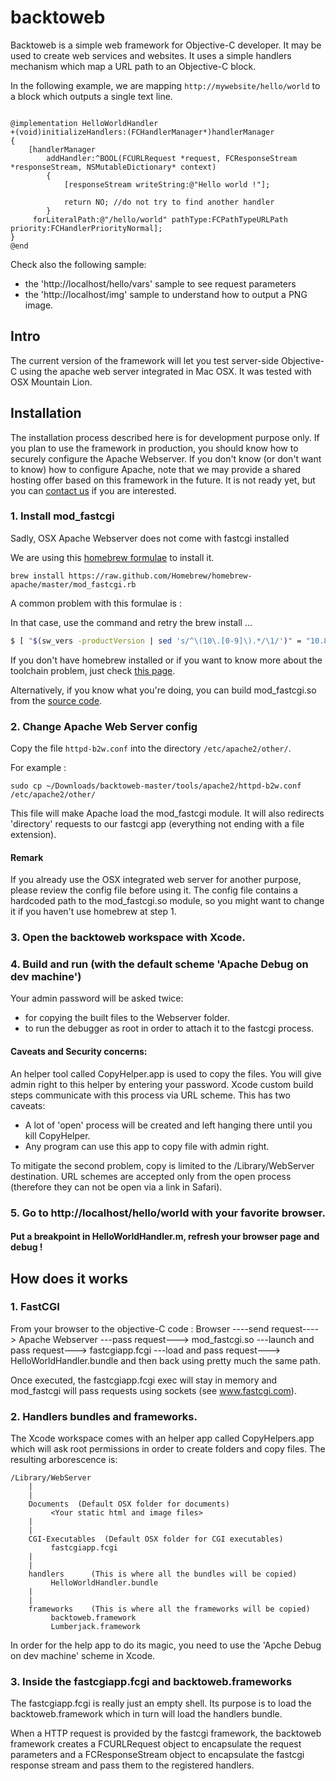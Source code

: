 backtoweb
=========

Backtoweb is a simple web framework for Objective-C developer.
It may be used to create web services and websites.
It uses a simple handlers mechanism which map a URL path to an Objective-C block.

In the following example, we are mapping `http://mywebsite/hello/world` to a block which outputs a single text line.


``` 

@implementation HelloWorldHandler
+(void)initializeHandlers:(FCHandlerManager*)handlerManager
{
    [handlerManager
        addHandler:^BOOL(FCURLRequest *request, FCResponseStream *responseStream, NSMutableDictionary* context)
        {
            [responseStream writeString:@"Hello world !"];

            return NO; //do not try to find another handler
        }
     forLiteralPath:@"/hello/world" pathType:FCPathTypeURLPath priority:FCHandlerPriorityNormal];
}
@end 

```

Check also the following sample:

* the 'http://localhost/hello/vars' sample to see request parameters 
* the 'http://localhost/img' sample to understand how to output a PNG image.


Intro
-----

The current version of the framework will let you test server-side Objective-C using the apache web server integrated in Mac OSX.
It was tested with OSX Mountain Lion.


Installation
------------
The installation process described here is for development purpose only.
If you plan to use the framework in production, you should know how to securely configure the Apache Webserver.
If you don't know (or don't want to know) how to configure Apache, note that we may provide a shared hosting offer based on this framework in the future. 
It is not ready yet, but you can [contact us](mailto:depsys@depsys.fr) if you are interested.


### 1. Install mod_fastcgi
Sadly, OSX Apache Webserver does not come with fastcgi installed

We are using this [homebrew formulae](https://github.com/Homebrew/homebrew-apache) to install it.

```
brew install https://raw.github.com/Homebrew/homebrew-apache/master/mod_fastcgi.rb
```

A common problem with this formulae is :

In that case, use the command and retry the brew install ...

```bash
$ [ "$(sw_vers -productVersion | sed 's/^\(10\.[0-9]\).*/\1/')" = "10.8" ] && bash -c "[ -d /Applications/Xcode.app/Contents/Developer/Toolchains/XcodeDefault.xctoolchain ] && sudo bash -c 'cd /Applications/Xcode.app/Contents/Developer/Toolchains/ && ln -vs XcodeDefault.xctoolchain OSX10.8.xctoolchain' || sudo bash -c 'mkdir -vp /Applications/Xcode.app/Contents/Developer/Toolchains/OSX10.8.xctoolchain/usr && cd /Applications/Xcode.app/Contents/Developer/Toolchains/OSX10.8.xctoolchain/usr && ln -vs /usr/bin'"
```

If you don't have homebrew installed or if you want to know more about the toolchain problem,
just check [this page](https://github.com/Homebrew/homebrew-apache).

Alternatively, if you know what you're doing, you can build mod_fastcgi.so from the [source code](http://www.fastcgi.com/dist/fcgi.tar.gz).


### 2. Change Apache Web Server config

Copy the file `httpd-b2w.conf` into the directory `/etc/apache2/other/`.

For example :
```
sudo cp ~/Downloads/backtoweb-master/tools/apache2/httpd-b2w.conf /etc/apache2/other/
```

This file will make Apache load the mod_fastcgi module.
It will also redirects 'directory' requests to our fastcgi app (everything not ending with a file extension).

#### Remark
If you already use the OSX integrated web server for another purpose, please review the config file before using it.
The config file contains a hardcoded path to the mod_fastcgi.so module, so you might want to change it if you haven't use homebrew at step 1.

### 3. Open the backtoweb workspace with Xcode.
### 4. Build and run (with the default scheme 'Apache Debug on dev machine')
Your admin password will be asked twice:
* for copying the built files to the Webserver folder.
* to run the debugger as root in order to attach it to the fastcgi process.

#### Caveats and Security concerns:
An helper tool called CopyHelper.app is used to copy the files.
You will give admin right to this helper by entering your password.
Xcode custom build steps communicate with this process via URL scheme. This has two caveats:
* A lot of 'open' process will be created and left hanging there until you kill CopyHelper.
* Any program can use this app to copy file with admin right.

To mitigate the second problem, copy is limited to the /Library/WebServer destination.
URL schemes are accepted only from the open process (therefore they can not be open via a link in Safari). 

### 5. Go to http://localhost/hello/world with your favorite browser.
#### Put a breakpoint in HelloWorldHandler.m, refresh your browser page and debug !


How does it works
-----------------

### 1. FastCGI

From your browser to the objective-C code :
Browser ----send request----> Apache Webserver ---pass request---> mod_fastcgi.so ---launch and pass request---> fastcgiapp.fcgi ---load and pass request---> HelloWorldHandler.bundle 
and then back using pretty much the same path.

Once executed, the fastcgiapp.fcgi exec will stay in memory and mod_fastcgi will pass requests using sockets (see www.fastcgi.com).

### 2. Handlers bundles and frameworks.

The Xcode workspace comes with an helper app called CopyHelpers.app which will ask root permissions in order to create folders and copy files.
The resulting arborescence is:

```
/Library/WebServer
    |
    |
    Documents  (Default OSX folder for documents)
         <Your static html and image files>
    |
    |
 	CGI-Executables  (Default OSX folder for CGI executables)
 	     fastcgiapp.fcgi
 	|
 	|
 	handlers      (This is where all the bundles will be copied)
 	     HelloWorldHandler.bundle
 	|
 	|
    frameworks    (This is where all the frameworks will be copied)
         backtoweb.framework
         Lumberjack.framework

```

In order for the help app to do its magic, you need to use the 'Apche Debug on dev machine' scheme in Xcode.

### 3. Inside the fastcgiapp.fcgi and backtoweb.frameworks

The fastcgiapp.fcgi is really just an empty shell. Its purpose is to load the backtoweb.framework which in turn will load the handlers bundle. 

When a HTTP request is provided by the fastcgi framework, the backtoweb framework creates a FCURLRequest object to encapsulate the request parameters and a FCResponseStream object to encapsulate the fastcgi response stream and pass them to the registered handlers.




